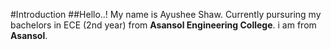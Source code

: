 #Introduction 
##Hello..!
My name is Ayushee Shaw.
Currently pursuring my bachelors in ECE (2nd year) from **Asansol Engineering College**.
i am from **Asansol**.
